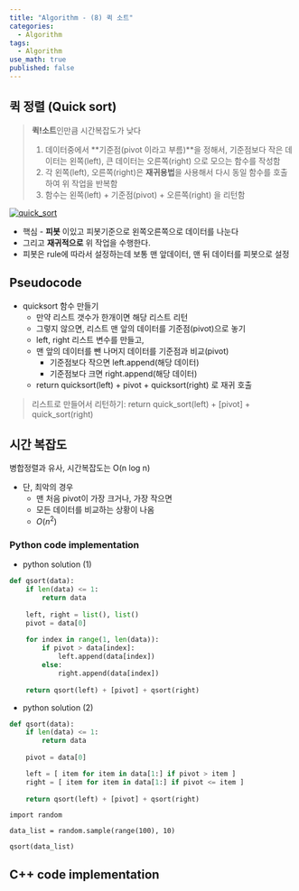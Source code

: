 ```yaml
---
title: "Algorithm - (8) 퀵 소트"
categories:
  - Algorithm
tags:
  - Algorithm
use_math: true
published: false
---
```


## 퀵 정렬 (Quick sort)  
> **퀵!소트**인만큼 시간복잡도가 낮다    
> 1. 데이터중에서 **기준점(pivot 이라고 부름)**을 정해서, 기준점보다 작은 데이터는 왼쪽(left), 큰 데이터는 오른쪽(right) 으로 모으는 함수를 작성함  
> 2. 각 왼쪽(left), 오른쪽(right)은 **재귀용법**을 사용해서 다시 동일 함수를 호출하여 위 작업을 반복함  
> 3. 함수는 왼쪽(left) + 기준점(pivot) + 오른쪽(right) 을 리턴함  


[![quick_sort](https://upload.wikimedia.org/wikipedia/commons/thumb/a/af/Quicksort-diagram.svg/800px-Quicksort-diagram.svg.png)](https://en.wikipedia.org/wiki/Quicksort)



* 핵심 - **피봇** 이있고 피봇기준으로 왼쪽오른쪽으로 데이터를 나눈다    
* 그리고 **재귀적으로** 위 작업을 수행한다.  
* 피봇은 rule에 따라서 설정하는데 보통 맨 앞데이터, 맨 뒤 데이터를 피봇으로 설정  

## Pseudocode
* quicksort 함수 만들기  
  - 만약 리스트 갯수가 한개이면 해당 리스트 리턴  
  - 그렇지 않으면, 리스트 맨 앞의 데이터를 기준점(pivot)으로 놓기  
  - left, right 리스트 변수를 만들고,  
  - 맨 앞의 데이터를 뺀 나머지 데이터를 기준점과 비교(pivot)  
    - 기준점보다 작으면 left.append(해당 데이터)  
    - 기준점보다 크면 right.append(해당 데이터)  
  - return quicksort(left) + pivot + quicksort(right) 로 재귀 호출  
  
> 리스트로 만들어서 리턴하기: return quick_sort(left) + [pivot] + quick_sort(right)  

## 시간 복잡도

병합정렬과 유사, 시간복잡도는 O(n log n)  
  - 단, 최악의 경우   
    - 맨 처음 pivot이 가장 크거나, 가장 작으면  
    - 모든 데이터를 비교하는 상황이 나옴  
    - $O(n^2)$  
	

### Python code implementation

* python solution (1)

```python
def qsort(data):
    if len(data) <= 1:
        return data
    
    left, right = list(), list()
    pivot = data[0]
    
    for index in range(1, len(data)):
        if pivot > data[index]:
            left.append(data[index])
        else:
            right.append(data[index])
    
    return qsort(left) + [pivot] + qsort(right)
```

* python solution (2)

```python
def qsort(data):
    if len(data) <= 1:
        return data
    
    pivot = data[0]

    left = [ item for item in data[1:] if pivot > item ]
    right = [ item for item in data[1:] if pivot <= item ]
    
    return qsort(left) + [pivot] + qsort(right)
```

```phtyon
import random

data_list = random.sample(range(100), 10)

qsort(data_list)
```

## C++ code implementation  
```cpp

```
